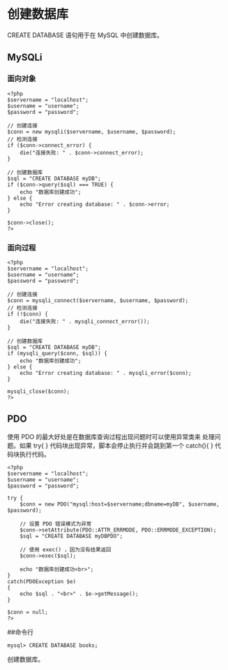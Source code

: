 # 创建数据库



CREATE DATABASE 语句用于在 MySQL 中创建数据库。

## MySQLi 

### 面向对象


```
<?php
$servername = "localhost";
$username = "username";
$password = "password";

// 创建连接
$conn = new mysqli($servername, $username, $password);
// 检测连接
if ($conn->connect_error) {
    die("连接失败: " . $conn->connect_error);
} 

// 创建数据库
$sql = "CREATE DATABASE myDB";
if ($conn->query($sql) === TRUE) {
    echo "数据库创建成功";
} else {
    echo "Error creating database: " . $conn->error;
}

$conn->close();
?>
```

### 面向过程


```
<?php
$servername = "localhost";
$username = "username";
$password = "password";

// 创建连接
$conn = mysqli_connect($servername, $username, $password);
// 检测连接
if (!$conn) {
    die("连接失败: " . mysqli_connect_error());
}

// 创建数据库
$sql = "CREATE DATABASE myDB";
if (mysqli_query($conn, $sql)) {
    echo "数据库创建成功";
} else {
    echo "Error creating database: " . mysqli_error($conn);
}

mysqli_close($conn);
?>

```

## PDO

使用 PDO 的最大好处是在数据库查询过程出现问题时可以使用异常类来 处理问题。如果 try{ } 代码块出现异常，脚本会停止执行并会跳到第一个 catch(){ } 代码块执行代码。
```
<?php 
$servername = "localhost"; 
$username = "username"; 
$password = "password"; 

try { 
    $conn = new PDO("mysql:host=$servername;dbname=myDB", $username, $password); 

    // 设置 PDO 错误模式为异常 
    $conn->setAttribute(PDO::ATTR_ERRMODE, PDO::ERRMODE_EXCEPTION); 
    $sql = "CREATE DATABASE myDBPDO"; 

    // 使用 exec() ，因为没有结果返回 
    $conn->exec($sql); 

    echo "数据库创建成功<br>"; 
} 
catch(PDOException $e) 
{ 
    echo $sql . "<br>" . $e->getMessage(); 
} 

$conn = null; 
?>
```

##命令行

```
mysql> CREATE DATABASE books;
```
创建数据库。



